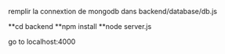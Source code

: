 remplir la connextion de mongodb dans backend/database/db.js

**cd backend
**npm install
**node server.js

go to localhost:4000